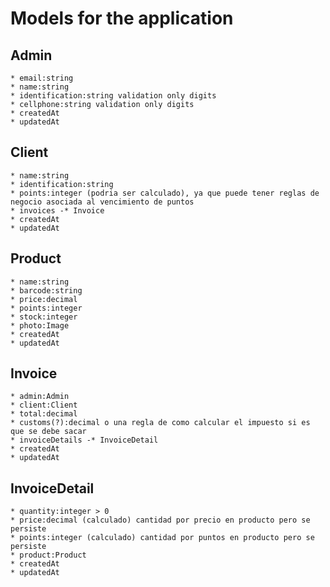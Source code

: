 Models for the application
===

Admin
---
	
	* email:string
	* name:string
	* identification:string validation only digits
	* cellphone:string validation only digits
	* createdAt
	* updatedAt

Client
---

	* name:string
	* identification:string
	* points:integer (podria ser calculado), ya que puede tener reglas de negocio asociada al vencimiento de puntos
	* invoices -* Invoice
	* createdAt
	* updatedAt

Product
---

	* name:string
	* barcode:string
	* price:decimal
	* points:integer
	* stock:integer
	* photo:Image
	* createdAt
	* updatedAt

Invoice
---

	* admin:Admin
	* client:Client
	* total:decimal
	* customs(?):decimal o una regla de como calcular el impuesto si es que se debe sacar
	* invoiceDetails -* InvoiceDetail
	* createdAt
	* updatedAt

InvoiceDetail
---

	* quantity:integer > 0
	* price:decimal (calculado) cantidad por precio en producto pero se persiste
	* points:integer (calculado) cantidad por puntos en producto pero se persiste
	* product:Product
	* createdAt
	* updatedAt